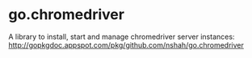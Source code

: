 go.chromedriver
===============

A library to install, start and manage chromedriver server instances:
http://gopkgdoc.appspot.com/pkg/github.com/nshah/go.chromedriver
